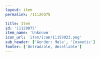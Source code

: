 ```yaml
---
layout: item
permalink: /11120075

title: Item
id: '11120075'
item_name: 'Unknown'
icon_url: 'item/icon/11150023.png'
sub_header: ['Gender: Male', 'Cosmetic']
footer: ['Untradable, Unsellable']
---
```

